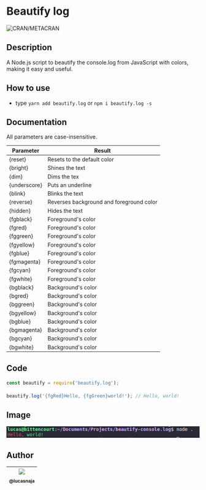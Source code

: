 # Beautify log

![CRAN/METACRAN](https://img.shields.io/github/license/lucasnaja/who-does-not-follow-me)

## Description

A Node.js script to beautify the console.log from JavaScript with colors, making it easy and useful.

## How to use

-   type `yarn add beautify.log` or `npm i beautify.log -s`

## Documentation

All parameters are case-insensitive.

| Parameter    | Result                                   |
| ------------ | ---------------------------------------- |
| {reset}      | Resets to the default color              |
| {bright}     | Shines the text                          |
| {dim}        | Dims the tex                             |
| {underscore} | Puts an underline                        |
| {blink}      | Blinks the text                          |
| {reverse}    | Reverses background and foreground color |
| {hidden}     | Hides the text                           |
| {fgblack}    | Foreground's color                       |
| {fgred}      | Foreground's color                       |
| {fggreen}    | Foreground's color                       |
| {fgyellow}   | Foreground's color                       |
| {fgblue}     | Foreground's color                       |
| {fgmagenta}  | Foreground's color                       |
| {fgcyan}     | Foreground's color                       |
| {fgwhite}    | Foreground's color                       |
| {bgblack}    | Background's color                       |
| {bgred}      | Background's color                       |
| {bggreen}    | Background's color                       |
| {bgyellow}   | Background's color                       |
| {bgblue}     | Background's color                       |
| {bgmagenta}  | Background's color                       |
| {bgcyan}     | Background's color                       |
| {bgwhite}    | Background's color                       |

## Code

```js
const beautify = require('beautify.log');

beautify.log('{fgRed}Hello, {fgGreen}world!'); // Hello, world!
```

## Image

![who-does-not-follow-me](./images/beautify.log.png)

## Author

| [<img src="https://avatars3.githubusercontent.com/u/13838273?v=3&s=115"><br><sub>@lucasnaja</sub>](https://github.com/lucasnaja) |
| :------------------------------------------------------------------------------------------------------------------------------: |

